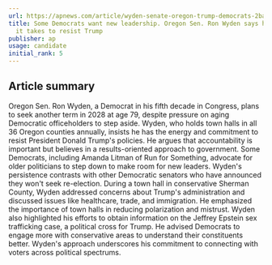 ```yaml
---
url: https://apnews.com/article/wyden-senate-oregon-trump-democrats-2bacdf8cf27c4f2531d02276e2733ae7
title: Some Democrats want new leadership. Oregon Sen. Ron Wyden says he has what
  it takes to resist Trump
publisher: ap
usage: candidate
initial_rank: 5
---
```

## Article summary
Oregon Sen. Ron Wyden, a Democrat in his fifth decade in Congress, plans to seek another term in 2028 at age 79, despite pressure on aging Democratic officeholders to step aside. Wyden, who holds town halls in all 36 Oregon counties annually, insists he has the energy and commitment to resist President Donald Trump's policies. He argues that accountability is important but believes in a results-oriented approach to government. Some Democrats, including Amanda Litman of Run for Something, advocate for older politicians to step down to make room for new leaders. Wyden's persistence contrasts with other Democratic senators who have announced they won't seek re-election. During a town hall in conservative Sherman County, Wyden addressed concerns about Trump's administration and discussed issues like healthcare, trade, and immigration. He emphasized the importance of town halls in reducing polarization and mistrust. Wyden also highlighted his efforts to obtain information on the Jeffrey Epstein sex trafficking case, a political cross for Trump. He advised Democrats to engage more with conservative areas to understand their constituents better. Wyden's approach underscores his commitment to connecting with voters across political spectrums.
